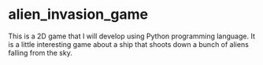 # alien_invasion_game
This is a 2D game that I will develop using Python programming language. It is a little interesting game about a ship that shoots down a bunch of aliens falling from the sky.
